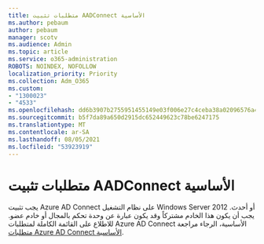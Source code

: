 ```yaml
---
title: متطلبات تثبيت AADConnect الأساسية
ms.author: pebaum
author: pebaum
manager: scotv
ms.audience: Admin
ms.topic: article
ms.service: o365-administration
ROBOTS: NOINDEX, NOFOLLOW
localization_priority: Priority
ms.collection: Adm_O365
ms.custom:
- "1300023"
- "4533"
ms.openlocfilehash: dd6b3907b2755951455149e03f006e27c4ceba38a02096576a46992c4352d675
ms.sourcegitcommit: b5f7da89a650d2915dc652449623c78be6247175
ms.translationtype: MT
ms.contentlocale: ar-SA
ms.lasthandoff: 08/05/2021
ms.locfileid: "53923919"
---
```

# <a name="pre-requisites-for-installing-aadconnect"></a>متطلبات تثبيت AADConnect الأساسية

يجب تثبيت Azure AD Connect على نظام التشغيل Windows Server 2012 أو أحدث. يجب أن يكون هذا الخادم مشتركاً وقد يكون عبارة عن وحدة تحكم بالمجال أو خادم عضو.  للاطلاع على القائمة الكاملة لمتطلبات Azure AD Connect الأساسية، الرجاء مراجعة [متطلبات Azure AD Connect الأساسية](https://docs.microsoft.com/azure/active-directory/hybrid/how-to-connect-install-prerequisites).
